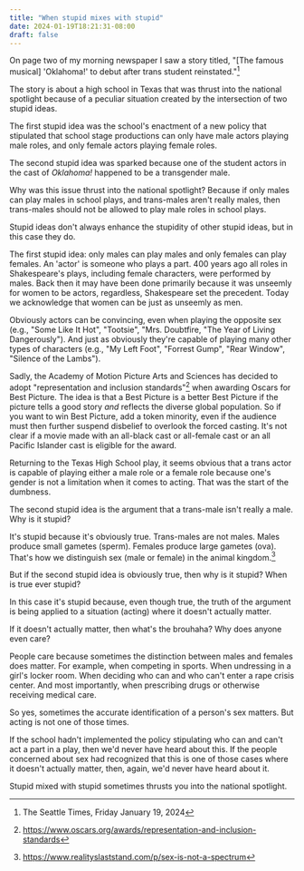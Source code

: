 ```yaml
---
title: "When stupid mixes with stupid"
date: 2024-01-19T18:21:31-08:00
draft: false
---
```


On page two of my morning newspaper I saw a story titled, "[The
famous musical] 'Oklahoma!' to debut after trans student
reinstated."[^1]

The story is about a high school in Texas that was thrust into the
national spotlight because of a peculiar situation created by the
intersection of two stupid ideas.

The first stupid idea was the school's enactment of a new
policy that stipulated that school stage productions can only have male
actors playing male roles, and only female actors playing
female roles.

The second stupid idea was sparked because one of the student actors
in the cast of _Oklahoma!_ happened to be a transgender male.

Why was this issue thrust into the national spotlight? Because if
only males can play males in school plays, and trans-males aren't
really males, then trans-males should not be allowed to play male
roles in school plays.

Stupid ideas don't always enhance the stupidity of other stupid
ideas, but in this case they do.

The first stupid idea: only males can play males and only females can
play females. An 'actor' is someone who plays a part. 400 years ago
all roles in Shakespeare's plays, including female characters, were
performed by males. Back then it may have been done primarily because
it was unseemly for women to be actors, regardless, Shakespeare set
the precedent. Today we acknowledge that women can be just as
unseemly as men.

Obviously actors can be convincing, even when playing the opposite sex
(e.g., "Some Like It Hot", "Tootsie", "Mrs. Doubtfire, "The Year of
Living Dangerously"). And just as obviously they're capable of
playing many other types of characters (e.g., "My Left Foot",
"Forrest Gump", "Rear Window", "Silence of the Lambs").

Sadly, the Academy of Motion Picture Arts and Sciences has decided to
adopt "representation and inclusion standards"[^2] when awarding
Oscars for Best Picture. The idea is that a Best Picture is a better
Best Picture if the picture tells a good story _and_ reflects the
diverse global population. So if you want to win Best Picture, add a
token minority, even if the audience must then further suspend
disbelief to overlook the forced casting. It's not clear if a movie
made with an all-black cast or all-female cast or an all Pacific
Islander cast is eligible for the award.

Returning to the Texas High School play, it seems obvious that a
trans actor is capable of playing either a male role or a female role
because one's gender is not a limitation when it comes to acting.
That was the start of the dumbness.

The second stupid idea is the argument that a trans-male isn't really
a male. Why is it stupid?

It's stupid because it's obviously true. Trans-males are not
males. Males produce small gametes (sperm). Females produce large
gametes (ova). That's how we distinguish sex (male or female) in the
animal kingdom.[^3]

But if the second stupid idea is obviously true, then why is it
stupid? When is true ever stupid?

In this case it's stupid because, even though true, the truth of the
argument is being applied to a situation (acting) where it doesn't
actually matter.

If it doesn't actually matter, then what's the brouhaha? Why does
anyone even care?

People care because sometimes the distinction between males and
females does matter. For example, when competing in sports. When
undressing in a girl's locker room. When deciding who can and who
can't enter a rape crisis center. And most importantly, when
prescribing drugs or otherwise receiving medical care.

So yes, sometimes the accurate identification of a person's sex
matters. But acting is not one of those times.

If the school hadn't implemented the policy stipulating who can and
can't act a part in a play, then we'd never have heard about this. If
the people concerned about sex had recognized that this is one of
those cases where it doesn't actually matter, then, again, we'd never
have heard about it.

Stupid mixed with stupid sometimes thrusts you into the national
spotlight.


[^1]: The Seattle Times, Friday January 19, 2024

[^2]: https://www.oscars.org/awards/representation-and-inclusion-standards

[^3]: https://www.realityslaststand.com/p/sex-is-not-a-spectrum

